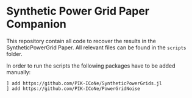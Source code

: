 # Synthetic Power Grid Paper Companion

This repository contain all code to recover the results in the SyntheticPowerGrid Paper. All relevant files can be found in the `scripts` folder.

In order to run the scripts the following packages have to be added manually:

```@julia
] add https://github.com/PIK-ICoNe/SyntheticPowerGrids.jl
] add https://github.com/PIK-ICoNe/PowerGridNoise
```
